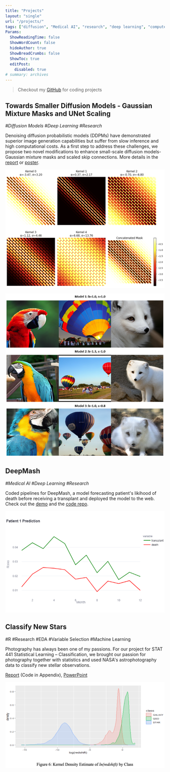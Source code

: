 ```yaml
---
title: "Projects"
layout: "single"
url: "/projects/"
tags: ["diffusion", "Medical AI", "research", "deep learning", "computer vision"]
Params:
  ShowReadingTime: false
  ShowWordCount: false
  hideAuthor: true
  ShowBreadCrumbs: false
  ShowToc: true
  editPost:
    disabled: true
# summary: archives
---
```


> Checkout my [GitHub](https://github.com/hellochang) for coding projects

<!-- ## Image Recognition for Handwritten digits
Skills: *R, RMarkdown*

Just another small project for recognizing handwritten digits. -->

<!-- ## Credit Card Approval Predictor
Skills: *Python, Data manipulation (Pandas, Numpy), Data Visualization(Matplotlib), Machine Learning (scikit-learn)*

It's common for university students to apply for credit cards, and it's time for me to get a credit card too! I built a model to try to predict if my credit card would be approved based on data from UCI Machine Learning Repository.

I cleaned and preprocessed the data by scaling and label encoding, imputed missing values with the most frequent values, etc. Next, I fitted the data with logistic regression using sklearn and used grid search to optimize the model. My model was able to predict credit card approval with 87% of accuracy in the end, which is decent. 

For fun, I applied my model on my personal data. Yes! My credit card would be approved based on my model predication. When I actually tried to apply for credit card in real life, I indeed received a credit card! -->

<!-- ## Surviving the Titanic
Skills: *Python, Data Visualization(Seaborn), Machine Learning (scikit-learn)*

To find the key elements that affect survival on ship wreck, I analysed data from the Titanic ship crash to receive some insights. I first performed exploratory data analysis on the titanic dataset to have a basic understanding of the data. Then, I graphed the importance of features and created beautiful visualizations with Seaborn. 

I applied various sklearn algorithms (logistic regression, KNN, decision tree, random forest, SVM) to compare model performance, and found a suitable model with more than 80% of accuracy. To improve my model performance, I performed hyperparameter tuning with GridSearchCV and RandomizedSearchCV. I was able to optimized the model and increased model accuracy to 85% in the end! -->


## Towards Smaller Diffusion Models - Gaussian Mixture Masks and UNet Scaling
*#Diffusion Models #Deep Learning #Research*

Denoising diffusion probabilistic models (DDPMs) have demonstrated superior image generation capabilities but suffer from slow inference and high computational costs. As a first step to address these challenges, we propose two novel modifications to enhance small-scale diffusion models- Gaussian mixture masks and scaled skip connections. More details in the [report](../assets/projects/gmm_report.pdf) or [poster](../assets/projects/gmm_poster.pdf).

![](../assets/projects/gmm.png)

![](../assets/projects/gmm_unet.png)

<!-- ## Animal Pose Estimation
Skills: *Computer vision, Deep Learning, Research* -->


## DeepMash
*#Medical AI #Deep Learning #Research*

Coded pipelines for DeepMash, a model forecasting patient's likihood of death before receiving a transplant and deployed the model to the web. Check out the [demo](https://deepmash.streamlit.app/) and the [code repo](https://github.com/criticalml-uw/DeepMASH).

![](../assets/projects/deepnash_plot.png)

## Classify New Stars 
#R #Research #EDA #Variable Selection #Machine Learning

Photography has always been one of my passions. For our project for STAT 441 Statistical Learning – Classification, we brought our passion for photography together with statistics and used NASA's astrophotography data to classify new stellar observations.

[Report](../assets/projects/star_project.pdf) (Code in Appendix), [PowerPoint](https://docs.google.com/presentation/d/1x4FnkcJ5kb2W391Ldt0m0mNTZBRqiDS9dBfeWPw1fcw/edit?usp=sharing)

![](../assets/img/projects/stat443.png)


<!-- ## Data Science Projects for Bristol Gate Capital
Skills: *Python (Numpy, Pandas, JIT, Matplotlib, Dash, Streamlit, Flask), SQL (MS SQL Server), Research, Data Verification, Data Analysis, Data Manipulation, Data Visualization*

> [Presentation](../assets/projects/Chang_BG_Journey.pdf), Code (available upon request)

Check out the summary presentation of my four projects at Bristolgate Capital! -->

<!-- ## Project for a 3rd Year Statistics Course at UWaterloo
Skills: *R, R Markdown, Research, EDA, Model Selection*

> [Report](../assets/projects/stat331_final_project.pdf) (See appendix for code)


![](../assets/img/projects/stat331_qqplot.png)

This is our statistics project for a third year major statistics course on applied linear models.

## IMDB Movie Review Sentiment Analysis
Skills: *Python, Data Visualization(Matplotlib), Machine Learning (Tensorflow, Keras)*

> [Code](https://www.kaggle.com/hellochang/imdb-movies-sentiment-analysis) (Jupyter Notebook)

![](../assets/img/projects/imdb_sentiment_anaysis.png)

A nlp project analyzing audiences' sentiment on new movies.

## Data Analysis for 180 Degrees Consulting
Skills: *Python, Experiment Design, Data Collection, Data Analysis, Presentation, Oral Communication*

> [Spring Midterm PPT](../assets/projects/180dc/S2020 Midterm Member Feedback Review.pdf), [Winter Midterm PPT](../assets/projects/180dc/W2020 Midterm Member Feedback Review.pdf), [Winter KPI EOT PPT](../assets/projects/180dc/Winter KPI EOT Review.pdf)

As an executive of 180 Degrees Consulting, I analyzed and visualized KPIs, collected member feedback and HR data, performed statistical analysis, visualized results and presented them to the rest of the executives team.


## Shoe Shop Challenge
Skills: *Python, SQL, Data Analysis, Critical Thinking*

> [Code](https://www.kaggle.com/hellochang/shopify-data-science-internship-challenge) (Jupyter Notebook)

Applied SQL and Python in real-world cases on a shoe shop with data provided by Shopify. Check out the project.

## Statistics and Data Blog Posts
Skills: *R, R Markdown, Latex, Data Analysis*

Here's some short data projects and notes that I've done using R and R Markdown.

#### Data Projects
- Math Standardized Score of California Students
- Skewness for Median and Mean
- [Gr 5 School Test Scores](https://hellochang.github.io/2020-05-11-gr5-test-scores/)

#### Blog Posts
- [Bootstrap-t Confidence Interval](https://hellochang.github.io/2021-03-18-bootstrap-t/)
- Anatomy of Significance Test
- [Influence](https://hellochang.github.io/2020-09-13-influence/)
- [Sample](https://hellochang.github.io/2020-10-02-sample/)

## C++ and Object Oriented Programming
Skills: *C++, Git, Presentation, Oral Communication*

> [Videos](https://www.youtube.com/playlist?list=PLCqG1x5RGh-mEeSueVHHCAFrF84DgSBox), PowerPoints and Code samples (available upon request)

As the Instructional Support Assistant at the University of Waterloo, I hosted 8 tutorials for 2nd year and 3rd year computer science student. I've uploaded them on Youtube after the course ended! -->
